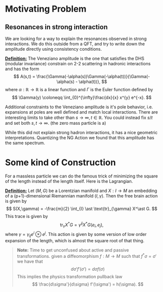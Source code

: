# Motivating Problem

## Resonances in strong interaction

We are looking for a way to explain the resonances observed in strong interactions. We do this outside from a QFT, and try to write down the amplitude directly using consistency conditions. 

**<u>Definition:</u>** The Veneziano amplitude is the one that satisfies the DHS (modular invariance) constrain on 2-2 scattering in hadronic interactions and has the form
$$
A(s,t) = \frac{\Gamma(-\alpha(s))\Gamma(-\alpha(t))}{\Gamma(-\alpha(s) - \alpha(t))},
$$
where $\alpha: \mathbb{R}\to \mathbb{R}$ is a linear function and $\Gamma$ is the Euler function defined by
$$
\Gamma(y) \coloneqq \int_{0}^{\infty}\frac{dx}{x} x^{y} e^{-x}.
$$


Additional constraints to the Veneziano amplitude is it's pole behavior, i.e. expansions at poles are well defined and match local interactions. There are interesting limits to take other than $s\to \infty, t \in \mathbb{R}$. You could instead fix $s/t$ and set both $s,t\to \infty$. (the zero mass particle is a)

While this did not explain strong hadron interactions, it has a nice geometric interpretations. Quantizing the NG Action we found that this amplitude has the same spectrum. 



# Some kind of Construction

For a massless particle we can do the famous trick of minimizing the square of the length instead of the length itself. Here is the Lagrangian.

**<u>Definition:</u>** Let $(M,G)$ be a Lorentzian manifold and  $X: I \to M$ an embedding of a (p+1)-dimensional Riemannian manifold $(I,\gamma)$. Then the free brain action is given by
$$
S(X,\gamma) = -\frac{m}{2} \int_{I} \ast \text{tr}_{\gamma} X^\ast G.
$$
This trace is given by 
$$
\text{tr}_{\gamma} X^\ast G = \gamma^{ij} X^\ast G(e_i,e_j),
$$
where $\gamma = \gamma_{ij} e^i\otimes e^j$. This action is given by some version of low order expansion of the length, which is almost the square root of that thing.

> **Note:** Time to get unconfused about active and passive transformations. given a diffeomorphism $f:M\to M$ such that $f^\ast \sigma = \sigma'$ we have that 
> $$
> d\sigma' f'(\sigma') = d\sigma f(\sigma)
> $$
> This implies the physics transformation pullback law
> $$
> \frac{d\sigma'}{d\sigma} f'(\sigma') = h(\sigma).
> $$















